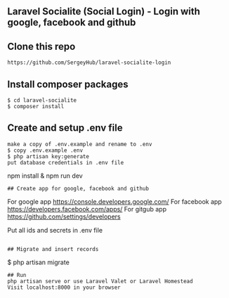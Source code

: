## Laravel Socialite (Social Login) - Login with google, facebook and github

## Clone this repo
```
https://github.com/SergeyHub/laravel-socialite-login
```

## Install composer packages
```
$ cd laravel-socialite
$ composer install
```

## Create and setup .env file
```
make a copy of .env.example and rename to .env
$ copy .env.example .env
$ php artisan key:generate
put database credentials in .env file
```
npm install & npm run dev
```
## Create app for google, facebook and github
```
For google app
https://console.developers.google.com/
For facebook app
https://developers.facebook.com/apps/
For gitgub app
https://github.com/settings/developers

Put all ids and secrets in .env file
```

## Migrate and insert records
```
$ php artisan migrate
```
## Run
php artisan serve or use Laravel Valet or Laravel Homestead
Visit localhost:8000 in your browser




